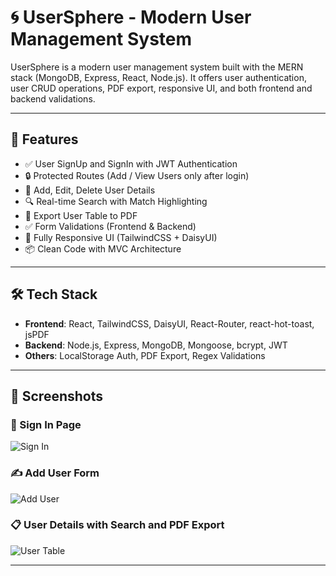 # 🌀 UserSphere - Modern User Management System


UserSphere is a modern user management system built with the MERN stack (MongoDB, Express, React, Node.js). It offers user authentication, user CRUD operations, PDF export, responsive UI, and both frontend and backend validations.

---

## 🚀 Features

- ✅ User SignUp and SignIn with JWT Authentication
- 🔒 Protected Routes (Add / View Users only after login)
- 👤 Add, Edit, Delete User Details
- 🔍 Real-time Search with Match Highlighting
- 📄 Export User Table to PDF
- ✅ Form Validations (Frontend & Backend)
- 📱 Fully Responsive UI (TailwindCSS + DaisyUI)
- 📦 Clean Code with MVC Architecture

---

## 🛠️ Tech Stack

- **Frontend**: React, TailwindCSS, DaisyUI, React-Router, react-hot-toast, jsPDF
- **Backend**: Node.js, Express, MongoDB, Mongoose, bcrypt, JWT
- **Others**: LocalStorage Auth, PDF Export, Regex Validations

---

## 📸 Screenshots


### 🔐 Sign In Page
![Sign In](./assets/signin.png)

### ✍️ Add User Form
![Add User](./assets/add-user.png)

### 📋 User Details with Search and PDF Export
![User Table](./assets/user-details.png)

---


